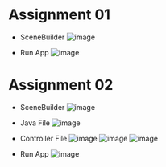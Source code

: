 # Assignment 01 
- SceneBuilder
![image](https://github.com/user-attachments/assets/a42f5628-da95-4c0f-8210-440eea537bd7)

- Run App 
![image](https://github.com/user-attachments/assets/2262b492-3a2a-40da-8078-134bceac07c2)

# Assignment 02
- SceneBuilder
![image](https://github.com/user-attachments/assets/fa02089c-ad53-4579-bb3e-ae86f9315b2a)

- Java File
 ![image](https://github.com/user-attachments/assets/4f3d370a-5426-4b6f-b709-599fb613b78d)

- Controller File
![image](https://github.com/user-attachments/assets/fc5e7ecb-e93b-4ccd-aa7c-ba3a9527867c)
![image](https://github.com/user-attachments/assets/e05944db-97cf-439c-ae0f-c745f22bf6aa)
![image](https://github.com/user-attachments/assets/6a0f5c94-3162-450e-a387-9d8be836183a)

- Run App
![image](https://github.com/user-attachments/assets/4b34d6f2-5a2f-4241-a0a9-5948e5c521c0)

     

